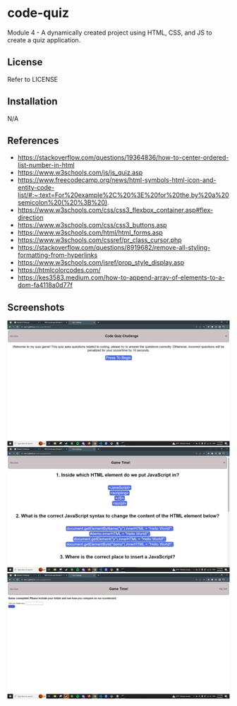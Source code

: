 # code-quiz

Module 4 - A dynamically created project using HTML, CSS, and JS to create a quiz application.

## License

Refer to LICENSE

## Installation

N/A

## References

- https://stackoverflow.com/questions/19364836/how-to-center-ordered-list-number-in-html
- https://www.w3schools.com/js/js_quiz.asp
- https://www.freecodecamp.org/news/html-symbols-html-icon-and-entity-code-list/#:~:text=For%20example%2C%20%3E%20for%20the,by%20a%20semicolon%20(%20%3B%20).
- https://www.w3schools.com/css/css3_flexbox_container.asp#flex-direction
- https://www.w3schools.com/css/css3_buttons.asp
- https://www.w3schools.com/html/html_forms.asp
- https://www.w3schools.com/cssref/pr_class_cursor.php
- https://stackoverflow.com/questions/8919682/remove-all-styling-formatting-from-hyperlinks
- https://www.w3schools.com/jsref/prop_style_display.asp
- https://htmlcolorcodes.com/
- https://kes3583.medium.com/how-to-append-array-of-elements-to-a-dom-fa4118a0d77f

## Screenshots

![Alt text](image-3.png)
![Alt text](image.png)
![Alt text](image-2.png)
